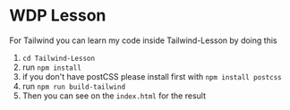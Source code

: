 # WDP Lesson

For Tailwind you can learn my code inside Tailwind-Lesson by doing this
1. `cd Tailwind-Lesson`
2. run `npm install`
3. if you don't have postCSS please install first with `npm install postcss`
4. run `npm run build-tailwind`
5. Then you can see on the `index.html` for the result
